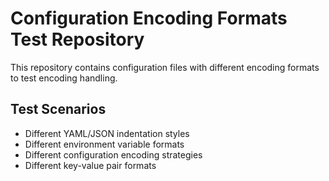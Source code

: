 # Configuration Encoding Formats Test Repository

This repository contains configuration files with different encoding formats to test encoding handling.

## Test Scenarios
- Different YAML/JSON indentation styles
- Different environment variable formats
- Different configuration encoding strategies
- Different key-value pair formats
